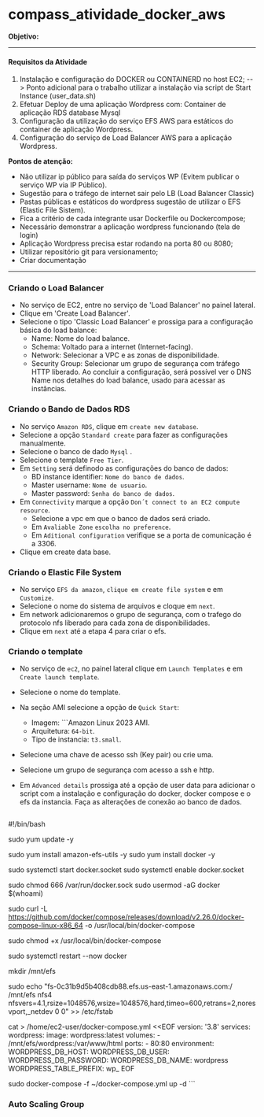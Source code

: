 # compass_atividade_docker_aws 

**Objetivo:** 

---
#### Requisitos da Atividade

1. Instalação e configuração do DOCKER ou CONTAINERD no host EC2;
	--> Ponto adicional para o trabalho utilizar a instalação via script de Start Instance (user_data.sh)
2. Efetuar Deploy de uma aplicação Wordpress com:
	Container de aplicação
	RDS database Mysql
3. Configuração da utilização do serviço EFS AWS para estáticos do container de aplicação Wordpress.
4. Configuração do serviço de Load Balancer AWS para a aplicação Wordpress.

**Pontos de atenção:**
- Não utilizar ip público para saída do serviços WP (Evitem publicar o serviço WP via IP Público).
- Sugestão para o tráfego de internet sair pelo LB (Load Balancer Classic)
- Pastas públicas e estáticos do wordpress sugestão de utilizar o EFS (Elastic File Sistem).
- Fica a critério de cada integrante usar Dockerfile ou Dockercompose;
- Necessário demonstrar a aplicação wordpress funcionando (tela de login)
- Aplicação Wordpress precisa estar rodando na porta 80 ou 8080;
- Utilizar repositório git para versionamento;
- Criar documentação
---
### Criando o Load Balancer
- No serviço de EC2, entre no serviço de 'Load Balancer' no painel lateral.
-  Clique em 'Create Load Balancer'.
-  Selecione o tipo 'Classic Load Balancer' e prossiga para a configuração básica do load balance:
	- Name: Nome do load balance.
	- Schema: Voltado para a internet (Internet-facing).
	- Network: Selecionar a VPC e as zonas de disponibilidade.
	- Security Group: Selecionar um grupo de segurança com tráfego HTTP liberado.
	Ao concluir a configuração, será possível ver o DNS Name nos detalhes do load balance, usado para acessar as instâncias.
### Criando o Bando de Dados RDS
- No serviço ```Amazon RDS```, clique em ```create new database```.
- Selecione a opção ```Standard create``` para fazer as configurações manualmente.
- Selecione o  banco de dado ```Mysql``` .
- Selecione o template ```Free Tier```.
- Em ```Setting``` será definodo as configurações do banco de dados:
	- BD instance identifier: ```Nome do banco de dados```.
	- Master username: ```Nome de usuario```.
	- Master password: ```Senha do banco de dados```.
- Em ```Connectivity``` marque a opção ```Don´t connect to an EC2 compute resource```.
	- Selecione a vpc em que o banco de dados será criado.
	- Em ```Avaliable Zone``` ```escolha no preference```.
	- Em ```Aditional configuration``` verifique se a porta de comunicação é a 3306.
- Clique em create data base.
### Criando o Elastic File System
- No serviço ```EFS da amazon```,  ```clique em create file system``` e em ```Customize```.
- Selecione o nome do sistema de arquivos e cloque em ```next```.
- Em network adicionaremos o grupo de segurança, com o trafego do protocolo nfs liberado para cada zona de disponibilidades.
- Clique em ```next``` até a etapa 4 para criar o efs.
### Criando o template
-  No serviço de ```ec2```, no painel lateral clique em ```Launch Templates``` e em ```Create launch template```.
- Selecione o nome do template.
- Na seção AMI selecione a opção de ```Quick Start```:
	- Imagem: ```Amazon Linux 2023 AMI.
	- Arquitetura: ```64-bit```.
	- Tipo de instancia: ```t3.small```.
- Selecione uma chave de acesso ssh (Key pair) ou crie uma.
- Selecione um grupo de segurança com acesso a ssh e http.
- Em ```Advanced details``` prossiga até a opção de user data para adicionar o script com a instalação e configuração do docker, docker compose e o efs da instancia. Faça as alterações de conexão ao banco de dados.

	```bash
#!/bin/bash

sudo yum update -y

sudo yum install amazon-efs-utils -y
sudo yum install docker -y 

sudo systemctl start docker.socket
sudo systemctl enable docker.socket

sudo chmod 666 /var/run/docker.sock
sudo usermod -aG docker $(whoami)

sudo curl -L https://github.com/docker/compose/releases/download/v2.26.0/docker-compose-linux-x86_64 -o /usr/local/bin/docker-compose

sudo chmod +x /usr/local/bin/docker-compose

sudo systemctl restart --now docker

mkdir /mnt/efs

sudo echo "fs-0c31b9d5b408cdb88.efs.us-east-1.amazonaws.com:/ /mnt/efs nfs4 nfsvers=4.1,rsize=1048576,wsize=1048576,hard,timeo=600,retrans=2,noresvport,_netdev 0 0" >> /etc/fstab

cat > /home/ec2-user/docker-compose.yml <<EOF
version: '3.8'
services:
  wordpress:
    image: wordpress:latest
    volumes:
      - /mnt/efs/wordpress:/var/www/html
    ports:
      - 80:80
    environment:
      WORDPRESS_DB_HOST: <ENDERECO DO BANCO DE DADOS>
      WORDPRESS_DB_USER: <USUARIO>
      WORDPRESS_DB_PASSWORD: <SENHA>
      WORDPRESS_DB_NAME: wordpress
      WORDPRESS_TABLE_PREFIX: wp_
EOF

sudo docker-compose -f ~/docker-compose.yml up -d
	```

### Auto Scaling Group
